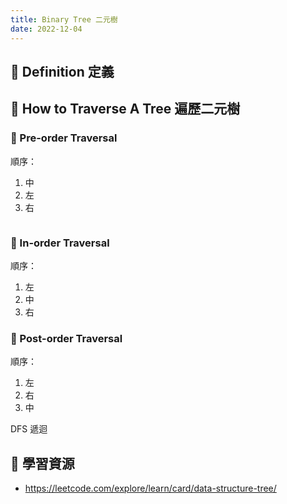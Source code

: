 ```yaml
---
title: Binary Tree 二元樹
date: 2022-12-04
---
```


## 🐳 Definition 定義




## 🐳 How to Traverse A Tree 遍歷二元樹

### 🦀 Pre-order Traversal

順序：
1. 中
2. 左
3. 右

```

```

### 🦀 In-order Traversal

順序：
1. 左
2. 中
3. 右



### 🦀 Post-order Traversal

順序：
1. 左
2. 右
3. 中

DFS 遞迴

## 🐳 學習資源
- https://leetcode.com/explore/learn/card/data-structure-tree/
